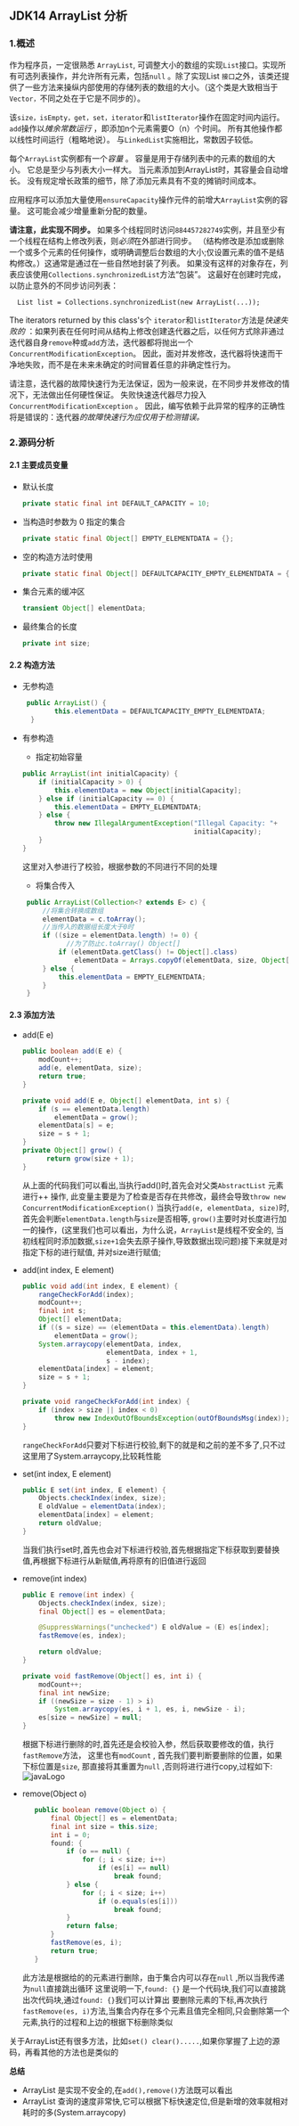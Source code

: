 ## JDK14 ArrayList 分析


### 1.概述
作为程序员，一定很熟悉 `ArrayList`, 可调整大小的数组的实现`List`接口。实现所有可选列表操作，并允许所有元素，包括`null` 。除了实现List  `接口`之外，该类还提供了一些方法来操纵内部使用的存储列表的数组的大小。（这个类是大致相当于`Vector，`不同之处在于它是不同步的）。

该`size，isEmpty，get，set，iterator`和`listIterator`操作在固定时间内运行。  `add`操作以*摊余常数运行* ，即添加n个元素需要O（n）个时间。  所有其他操作都以线性时间运行（粗略地说）。 与`LinkedList`实施相比，常数因子较低。 

每个`ArrayList`实例都有一个*容量* 。  容量是用于存储列表中的元素的数组的大小。 它总是至少与列表大小一样大。  当元素添加到ArrayList时，其容量会自动增长。  没有规定增长政策的细节，除了添加元素具有不变的摊销时间成本。 

应用程序可以添加大量使用`ensureCapacity`操作元件的前增大`ArrayList`实例的容量。  这可能会减少增量重新分配的数量。 

**请注意，此实现不同步。**  如果多个线程同时访问`884457282749`实例，并且至少有一个线程在结构上修改列表，则*必须*在外部进行同步。  （结构修改是添加或删除一个或多个元素的任何操作，或明确调整后台数组的大小;仅设置元素的值不是结构修改。）这通常是通过在一些自然地封装了列表。  如果没有这样的对象存在，列表应该使用`Collections.synchronizedList`方法“包装”。  这最好在创建时完成，以防止意外的不同步访问列表： 

```
  List list = Collections.synchronizedList(new ArrayList(...)); 
```

The iterators returned by this class's个 `iterator`和`listIterator`方法是*快速失败的*  ：如果列表在任何时间从结构上修改创建迭代器之后，以任何方式除非通过迭代器自身`remove`种或`add`方法，迭代器都将抛出一个`ConcurrentModificationException`。 因此，面对并发修改，迭代器将快速而干净地失败，而不是在未来未确定的时间冒着任意的非确定性行为。 

请注意，迭代器的故障快速行为无法保证，因为一般来说，在不同步并发修改的情况下，无法做出任何硬性保证。  失败快速迭代器尽力投入`ConcurrentModificationException` 。  因此，编写依赖于此异常的程序的正确性将是错误的：迭代器*的故障快速行为应仅用于检测错误。* 

### 2.源码分析

#### 2.1 主要成员变量

- 默认长度
    ```java 
    private static final int DEFAULT_CAPACITY = 10;
    ```
- 当构造时参数为 0 指定的集合
    ```java 
    private static final Object[] EMPTY_ELEMENTDATA = {};
    ```  
- 空的构造方法时使用
    ```java 
    private static final Object[] DEFAULTCAPACITY_EMPTY_ELEMENTDATA = {};
    ``` 
- 集合元素的缓冲区
    ```java 
    transient Object[] elementData;
    ```    
- 最终集合的长度
    ```java 
    private int size;
    ```    
  
#### 2.2 构造方法

- 无参构造
    ```java
     public ArrayList() {
            this.elementData = DEFAULTCAPACITY_EMPTY_ELEMENTDATA;
      }
    ```
- 有参构造

    - 指定初始容量
    ```java
    public ArrayList(int initialCapacity) {
        if (initialCapacity > 0) {
            this.elementData = new Object[initialCapacity];
        } else if (initialCapacity == 0) {
            this.elementData = EMPTY_ELEMENTDATA;
        } else {
            throw new IllegalArgumentException("Illegal Capacity: "+
                                               initialCapacity);
        }
    }
    ```  
   这里对入参进行了校验，根据参数的不同进行不同的处理
   
   - 将集合传入
   ```java
    public ArrayList(Collection<? extends E> c) {
        //将集合转换成数组
        elementData = c.toArray();
        //当传入的数据组长度大于0时
        if ((size = elementData.length) != 0) {
              //为了防止c.toArray() Object[]
            if (elementData.getClass() != Object[].class)
                elementData = Arrays.copyOf(elementData, size, Object[].class);
        } else {
            this.elementData = EMPTY_ELEMENTDATA;
        }
    }
    ```
#### 2.3 添加方法

- add(E e) 

    ```java
    public boolean add(E e) {
        modCount++;
        add(e, elementData, size);
        return true;
    }
  
    private void add(E e, Object[] elementData, int s) {
        if (s == elementData.length)
            elementData = grow();
        elementData[s] = e;
        size = s + 1;
    }
   private Object[] grow() {
          return grow(size + 1);
  }
    ```
  从上面的代码我们可以看出,当执行add()时,首先会对父类`AbstractList` 元素进行++ 操作,
  此变量主要是为了检查是否存在共修改，最终会导致`throw new ConcurrentModificationException()`
  当执行`add(e, elementData, size)`时,首先会判断`elementData.length`与`size`是否相等,
  `grow()`主要时对长度进行加一的操作，(这里我们也可以看出，为什么说，`ArrayList`是线程不安全的,
  当初线程同时添加数据,`size+1`会失去原子操作,导致数据出现问题)接下来就是对指定下标的进行赋值,
  并对size进行赋值;
- add(int index, E element)   
    ```java
    public void add(int index, E element) {
        rangeCheckForAdd(index);
        modCount++;
        final int s;
        Object[] elementData;
        if ((s = size) == (elementData = this.elementData).length)
            elementData = grow();
        System.arraycopy(elementData, index,
                         elementData, index + 1,
                         s - index);
        elementData[index] = element;
        size = s + 1;
    }
  
    private void rangeCheckForAdd(int index) {
        if (index > size || index < 0)
            throw new IndexOutOfBoundsException(outOfBoundsMsg(index));
    }
    ```
  `rangeCheckForAdd`只要对下标进行校验,剩下的就是和之前的差不多了,只不过这里用了System.arraycopy,比较耗性能
  
- set(int index, E element)
    ```java
    public E set(int index, E element) {
        Objects.checkIndex(index, size);
        E oldValue = elementData(index);
        elementData[index] = element;
        return oldValue;
    }
    ```  
  当我们执行set时,首先也会对下标进行校验,首先根据指定下标获取到要替换值,再根据下标进行从新赋值,再将原有的旧值进行返回
- remove(int index)
    ```java
    public E remove(int index) {
        Objects.checkIndex(index, size);
        final Object[] es = elementData;
    
        @SuppressWarnings("unchecked") E oldValue = (E) es[index];
        fastRemove(es, index);
    
        return oldValue;
    }
  
    private void fastRemove(Object[] es, int i) {
        modCount++;
        final int newSize;
        if ((newSize = size - 1) > i)
            System.arraycopy(es, i + 1, es, i, newSize - i);
        es[size = newSize] = null;
    }
    ```  
  根据下标进行删除的时,首先还是会校验入参，然后获取要修改的值，执行`fastRemove`方法，
  这里也有`modCount` , 首先我们要判断要删除的位置，如果下标位置是`size`,
  那直接将其重置为`null` ,否则将进行进行copy,过程如下:
  ![javaLogo](../../../../doc/java/array_copy.png)
  
- remove(Object o)
    ```java
       public boolean remove(Object o) {
           final Object[] es = elementData;
           final int size = this.size;
           int i = 0;
           found: {
               if (o == null) {
                   for (; i < size; i++)
                       if (es[i] == null)
                           break found;
               } else {
                   for (; i < size; i++)
                       if (o.equals(es[i]))
                           break found;
               }
               return false;
           }
           fastRemove(es, i);
           return true;
       }
    ```    
  此方法是根据给的的元素进行删除，由于集合内可以存在`null` ,所以当我传递为`null`直接跳出循环
  这里说明一下,`found: {}` 是一个代码块,我们可以直接跳出次代码块,通过`found: {}`我们可以计算出
  要删除元素的下标,再次执行`fastRemove(es, i)`方法,当集合内存在多个元素且值完全相同,只会删除第一个元素,执行的过程和上边的根据下标删除类似
  
关于ArrayList还有很多方法，比如`set() clear().....`,如果你掌握了上边的源码，再看其他的方法也是类似的

**总结** 

- ArrayList 是实现不安全的,在`add(),remove()`方法既可以看出
- ArrayList 查询的速度非常快,它可以根据下标快速定位,但是新增的效率就相对耗时的多(System.arraycopy)
    
  